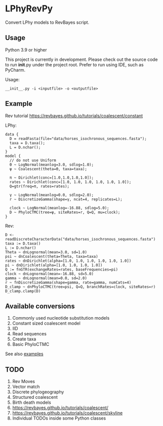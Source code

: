 # LPhyRevPy
Convert LPhy models to RevBayes script.

## Usage

Python 3.9 or higher

This project is currently in development. 
Please check out the source code to run __init__.py under the project root.
Prefer to run using IDE, such as PyCharm.

Usage:
```antlrv4
__init__.py -i <inputfile> -o <outputfile>
```

## Example

Rev tutorial https://revbayes.github.io/tutorials/coalescent/constant

LPhy:

```
data {
  D = readFasta(file="data/horses_isochronous_sequences.fasta");
  taxa = D.taxa();
  L = D.nchar();
}
model {
  // do not use Uniform
  Θ ~ LogNormal(meanlog=3.0, sdlog=1.0);
  ψ ~ Coalescent(theta=Θ, taxa=taxa);

  π ~ Dirichlet(conc=[1.0,1.0,1.0,1.0]);
  rates ~ Dirichlet(conc=[1.0, 1.0, 1.0, 1.0, 1.0, 1.0]);
  Q=gtr(freq=π, rates=rates);

  γ ~ LogNormal(meanlog=0.0, sdlog=2.0);
  r ~ DiscretizeGamma(shape=γ, ncat=4, replicates=L);

  clock ~ LogNormal(meanlog=-16.88, sdlog=5.0);
  D ~ PhyloCTMC(tree=ψ, siteRates=r, Q=Q, mu=clock);
}
```

Rev:

```
D <- readDiscreteCharacterData("data/horses_isochronous_sequences.fasta")
taxa := D.taxa()
L := D.nchar()
Theta ~ dnLognormal(mean=3.0, sd=1.0)
psi ~ dnCoalescent(theta=Theta, taxa=taxa)
rates ~ dnDirichlet(alpha=[1.0, 1.0, 1.0, 1.0, 1.0, 1.0])
pi ~ dnDirichlet(alpha=[1.0, 1.0, 1.0, 1.0])
Q := fnGTR(exchangeRates=rates, baseFrequencies=pi)
clock ~ dnLognormal(mean=-16.88, sd=5.0)
gamma ~ dnLognormal(mean=0.0, sd=2.0)
r ~ fnDiscretizeGamma(shape=gamma, rate=gamma, numCats=4)
D_clamp ~ dnPhyloCTMC(tree=psi, Q=Q, branchRates=clock, siteRates=r)
D_clamp.clamp(D)
```

## Available conversions

1. Commonly used nucleotide substitution models
2. Constant sized coalescent model
3. IID
4. Read sequences
5. Create taxa
6. Basic PhyloCTMC

See also [examples](./examples)

## TODO

1. Rev Moves
2. Vector match
3. Discrete phylogeography
4. Structured coalescent
5. Birth death models
6. https://revbayes.github.io/tutorials/coalescent/
7. https://revbayes.github.io/tutorials/coalescent/skyline
8. Individual TODOs inside some Python classes

